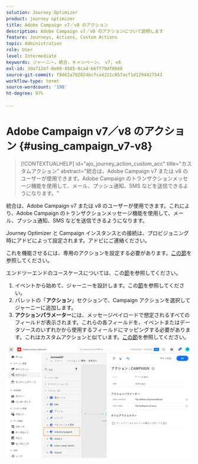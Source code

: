 ```yaml
---
solution: Journey Optimizer
product: journey optimizer
title: Adobe Campaign v7／v8 のアクション
description: Adobe Campaign v7／v8 のアクションについて説明します
feature: Journeys, Actions, Custom Actions
topic: Administration
role: User
level: Intermediate
keywords: ジャーニー，統合，キャンペーン， v7, v8
exl-id: 3da712e7-0e08-4585-8ca4-b6ff79df0b68
source-git-commit: f8d62a702824bcfca4221c857acf1d1294427543
workflow-type: tm+mt
source-wordcount: '198'
ht-degree: 97%

---
```


# Adobe Campaign v7／v8 のアクション {#using_campaign_v7-v8}

>[!CONTEXTUALHELP]
>id="ajo_journey_action_custom_acc"
>title="カスタムアクション"
>abstract="統合は、Adobe Campaign v7 または v8 のユーザーが使用できます。Adobe Campaign のトランザクションメッセージ機能を使用して、メール、プッシュ通知、SMS などを送信できるようになります。"

統合は、Adobe Campaign v7 または v8 のユーザーが使用できます。これにより、Adobe Campaign のトランザクションメッセージ機能を使用して、メール、プッシュ通知、SMS などを送信できるようになります。

Journey Optimizer と Campaign インスタンスとの接続は、プロビジョニング時にアドビによって設定されます。アドビにご連絡ください。

これを機能させるには、専用のアクションを設定する必要があります。[この節](../action/acc-action.md)を参照してください。

エンドツーエンドのユースケースについては、この[節](../building-journeys/ajo-ac.md)を参照してください。

1. イベントから始めて、ジャーニーを設計します。この[節](../building-journeys/journey.md)を参照してください。
1. パレットの「**アクション**」セクションで、Campaign アクションを選択してジャーニーに追加します。
1. **アクションパラメーター**&#x200B;には、メッセージペイロードで想定されるすべてのフィールドが表示されます。これらの各フィールドを、イベントまたはデータソースのいずれかから使用するフィールドにマッピングする必要があります。これはカスタムアクションと似ています。[この節](../building-journeys/using-custom-actions.md)を参照してください。

![](assets/accintegration2.png)
